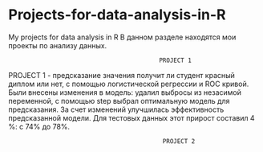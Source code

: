# Projects-for-data-analysis-in-R
My projects for data analysis in R
В данном разделе находятся мои проекты по анализу данных.
          
                                              PROJECT 1		
PROJECT 1 - предсказание значения получит ли студент красный диплом или нет, с помощью логистической регрессии и ROC кривой.
Были внесены изменения в модель: удалил выбросы из незасимой переменной, с помощью step выбрал оптимальную модель для предсказания. За счет изменений улучшилась эффективность предсказанной модели. Для тестовых данных этот прирост составил 4 %: с 74% до 78%.


                                               PROJECT 2 
